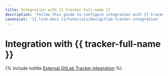 ```yaml
---
title: Integration with {{ tracker-full-name }}
description: 'Follow this guide to configure integration with {{ tracker-name }}. '
canonical: '{{ link-docs }}/tutorials/dev/gitlab-tracker-integration'
---
```


# Integration with {{ tracker-full-name }}


{% include notitle [External GitLab Tracker integration](../../_tutorials/dev/external-gitlab-tracker-integration.md) %}

